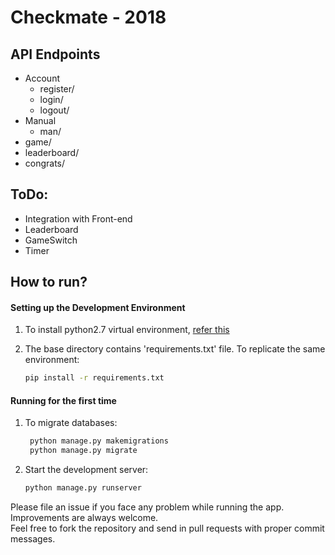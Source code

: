 # Checkmate - 2018

## API Endpoints
- Account
  - register/ 
  - login/
  - logout/
- Manual
  - man/
- game/
- leaderboard/
- congrats/

## ToDo:
- Integration with Front-end
- Leaderboard
- GameSwitch
- Timer 

## How to run?
#### Setting up the Development Environment

1. To install python2.7 virtual environment, [refer this](https://help.dreamhost.com/hc/en-us/articles/215489338-Installing-and-using-virtualenv-with-Python-2)

2. The base directory contains 'requirements.txt' file. To replicate the same environment:
   ```bash
   pip install -r requirements.txt
   ```
   
#### Running for the first time
1. To migrate databases:<br>
   ```bash
    python manage.py makemigrations
    python manage.py migrate
   ```
2. Start the development server:
   ```bash
   python manage.py runserver
   ```
Please file an issue if you face any problem while running the app.<br> 
Improvements are always welcome.<br>
Feel free to fork the repository and send in pull requests with proper commit messages.
